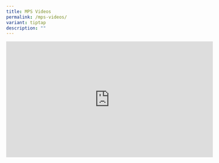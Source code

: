 ```yaml
---
title: MPS Videos
permalink: /mps-videos/
variant: tiptap
description: ""
---
```

<div class="iframe-wrapper">
<iframe height="315" width="560" allowfullscreen="true" frameborder="0" src="https://www.youtube.com/embed/hA_11fdyWXk"></iframe>
</div>
<p></p>